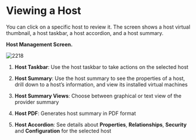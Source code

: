 # Viewing a Host

You can click on a specific host to review it. The screen shows a host
virtual thumbnail, a host taskbar, a host accordion, and a host summary.

**Host Management Screen.**

![2218](../images/2218.png)

1.  **Host Taskbar**: Use the host taskbar to take actions on the
    selected host

2.  **Host Summary**: Use the host summary to see the properties of a
    host, drill down to a host’s information, and view its installed
    virtual machines

3.  **Host Summary Views**: Choose between graphical or text view of the
    provider summary

4.  **Host PDF**: Generates host summary in PDF format

5.  **Host Accordion**: See details about **Properties**,
    **Relationships**, **Security** and **Configuration** for the
    selected host
